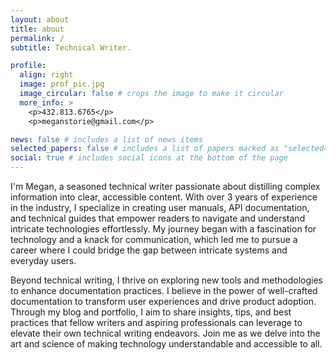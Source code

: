 ```yaml
---
layout: about
title: about
permalink: /
subtitle: Technical Writer.

profile:
  align: right
  image: prof_pic.jpg
  image_circular: false # crops the image to make it circular
  more_info: >
    <p>432.813.6765</p>
    <p>meganstorie@gmail.com</p>

news: false # includes a list of news items
selected_papers: false # includes a list of papers marked as "selected={true}"
social: true # includes social icons at the bottom of the page
---
```


I'm Megan, a seasoned technical writer passionate about distilling complex information into clear, accessible content. With over 3 years of experience in the industry, I specialize in creating user manuals, API documentation, and technical guides that empower readers to navigate and understand intricate technologies effortlessly. My journey began with a fascination for technology and a knack for communication, which led me to pursue a career where I could bridge the gap between intricate systems and everyday users.

Beyond technical writing, I thrive on exploring new tools and methodologies to enhance documentation practices. I believe in the power of well-crafted documentation to transform user experiences and drive product adoption. Through my blog and portfolio, I aim to share insights, tips, and best practices that fellow writers and aspiring professionals can leverage to elevate their own technical writing endeavors. Join me as we delve into the art and science of making technology understandable and accessible to all.